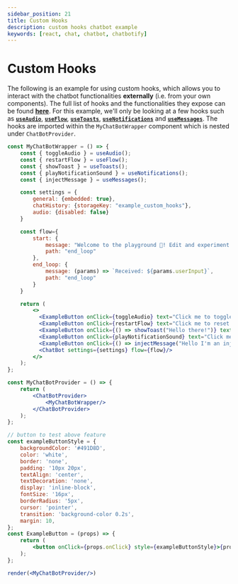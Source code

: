 ```yaml
---
sidebar_position: 21
title: Custom Hooks
description: custom hooks chatbot example
keywords: [react, chat, chatbot, chatbotify]
---
```


# Custom Hooks

The following is an example for using custom hooks, which allows you to interact with the chatbot functionalities **externally** (i.e. from your own components). The full list of hooks and the functionalities they expose can be found [**here**](/docs/api/hooks). For this example, we'll only be looking at a few hooks such as [**`useAudio`**](/docs/api/hooks#useaudio), [**`useFlow`**](/docs/api/hooks#useflow), [**`useToasts`**](/docs/api/hooks#usetoast), [**`useNotifications`**](/docs/api/hooks#usenotifications) and [**`useMessages`**](/docs/api/hooks#usemessages). The hooks are imported within the `MyChatBotWrapper` component which is nested under `ChatBotProvider`.

```jsx live noInline title=MyChatBot.js
const MyChatBotWrapper = () => {
    const { toggleAudio } = useAudio();
    const { restartFlow } = useFlow();
    const { showToast } = useToasts();
    const { playNotificationSound } = useNotifications();
    const { injectMessage } = useMessages();

    const settings = {
        general: {embedded: true},
        chatHistory: {storageKey: "example_custom_hooks"},
        audio: {disabled: false}
    }

    const flow={
        start: {
            message: "Welcome to the playground 🥳! Edit and experiment as you wish!",
            path: "end_loop"
        },
        end_loop: {
            message: (params) => `Received: ${params.userInput}`,
            path: "end_loop"
        }
    }

    return (
        <>
          <ExampleButton onClick={toggleAudio} text="Click me to toggle audio!"/>
          <ExampleButton onClick={restartFlow} text="Click me to reset the flow!"/>
          <ExampleButton onClick={() => showToast("Hello there!")} text="Click me to show a toast!"/>
          <ExampleButton onClick={playNotificationSound} text="Click me to play a notification sound!"/>
          <ExampleButton onClick={() => injectMessage("Hello I'm an injected message!")} text="Click me to inject a message!"/>
          <ChatBot settings={settings} flow={flow}/>
        </>
    );
};

const MyChatBotProvider = () => {
    return (
        <ChatBotProvider>
            <MyChatBotWrapper/>
        </ChatBotProvider>
    );
};

// button to test above feature
const exampleButtonStyle = {
    backgroundColor: '#491D8D',
    color: 'white',
    border: 'none',
    padding: '10px 20px',
    textAlign: 'center',
    textDecoration: 'none',
    display: 'inline-block',
    fontSize: '16px',
    borderRadius: '5px',
    cursor: 'pointer',
    transition: 'background-color 0.2s',
    margin: 10,
};
const ExampleButton = (props) => {
    return (
        <button onClick={props.onClick} style={exampleButtonStyle}>{props.text}</button>
    );
};

render(<MyChatBotProvider/>)
```